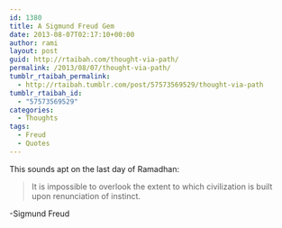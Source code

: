 ```yaml
---
id: 1380
title: A Sigmund Freud Gem
date: 2013-08-07T02:17:10+00:00
author: rami
layout: post
guid: http://rtaibah.com/thought-via-path/
permalink: /2013/08/07/thought-via-path/
tumblr_rtaibah_permalink:
  - http://rtaibah.tumblr.com/post/57573569529/thought-via-path
tumblr_rtaibah_id:
  - "57573569529"
categories:
  - Thoughts
tags:
  - Freud
  - Quotes
---
```

This sounds apt on the last day of Ramadhan:
  


> It is impossible to overlook the extent to which civilization is built upon renunciation of instinct.

-Sigmund Freud